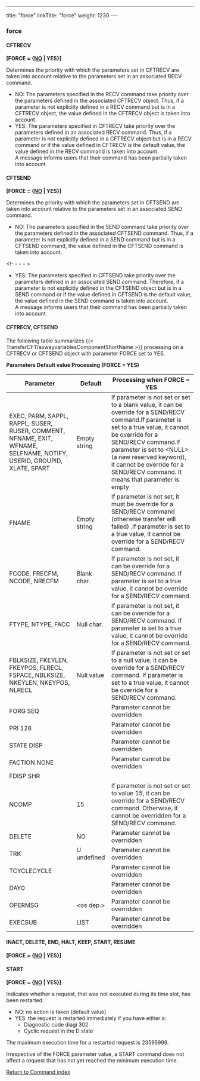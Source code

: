 ---
title: "force"
linkTitle: "force"
weight: 1230
--- <span id="force"></span>

### force

#### CFTRECV

**[FORCE = {<u>NO</u> &#124; YES}]**

Determines the priority with which
the parameters set in CFTRECV are taken into account relative to the parameters
set in an associated RECV command.

- NO: The parameters specified in the
    RECV command take priority over the parameters defined in the associated
    CFTRECV object. Thus, if a parameter is not explicitly defined in a RECV
    command but is in a CFTRECV object, the value defined in the CFTRECV object
    is taken into account.
- YES: The parameters specified in CFTRECV
    take priority over the parameters defined in an associated RECV command.
    Thus, if a parameter is not explicitly defined in a CFTRECV object but
    is in a RECV command or if the value defined in CFTRECV is the default
    value, the value defined in the RECV command is taken into account.  
    A message informs users that their command has been partially taken
    into account.

#### CFTSEND

**[FORCE = {<u>NO</u> &#124; YES}]**

Determines the priority with which
the parameters set in CFTSEND are taken into account relative to the parameters
set in an associated SEND command.

- NO: The parameters specified in the
    SEND command take priority over the parameters defined in the associated
    CFTSEND command. Thus, if a parameter is not explicitly defined in a SEND
    command but is in a CFTSEND command, the value defined in the CFTSEND
    command is taken into account.

<!- - - - >

- YES: The parameters specified in CFTSEND
    take priority over the parameters defined in an associated SEND command.
    Therefore, if a parameter is not explicitly defined in the CFTSEND object
    but is in a SEND command or if the value defined in CFTSEND is the default
    value, the value defined in the SEND command is taken into account.  
    A message informs users that their command has been partially taken
    into account.

#### CFTRECV, CFTSEND

The following table summarizes {{< TransferCFT/axwayvariablesComponentShortName  >}} processing on a CFTRECV
or CFTSEND object with parameter FORCE set to YES.

****Parameters Default value Processing (FORCE = YES)****

| Parameter | Default | Processing when FORCE = YES |
| --- | --- | --- |
| EXEC, PARM, SAPPL, RAPPL, SUSER, RUSER, COMMENT, NFNAME, EXIT, WFNAME, SELFNAME, NOTIFY, USERID, GROUPID, XLATE, SPART | Empty string | If parameter is not set or set to a blank value, it can be override for a SEND/RECV command.If parameter is set to a true value, it cannot be override for a SEND/RECV command.If parameter is set to &lt;NULL&gt; (a new reserved keyword), it cannot be override for a SEND/RECV command. It means that parameter is empty |
| FNAME | Empty string | If parameter is not set, it must be override for a SEND/RECV command (otherwise transfer will failed) .If parameter is set to a true value, it cannot be override for a SEND/RECV command. |
| FCODE, FRECFM, NCODE, NRECFM | Blank char. | If parameter is not set, it can be override for a SEND/RECV command. If parameter is set to a true value, it cannot be override for a SEND/RECV command. |
| FTYPE, NTYPE, FACC | Null char. | If parameter is not set, it can be override for a SEND/RECV command. If parameter is set to a true value, it cannot be override for a SEND/RECV command. |
| FBLKSIZE, FKEYLEN, FKEYPOS, FLRECL, FSPACE, NBLKSIZE, NKEYLEN, NKEYPOS, NLRECL | Null value | If parameter is not set or set to a null value, it can be override for a SEND/RECV command. If parameter is set to a true value, it cannot be override for a SEND/RECV command. |
| FORG SEQ |   | Parameter cannot be overridden |
| PRI 128 |   | Parameter cannot be overridden |
| STATE DISP |   | Parameter cannot be overridden |
| FACTION NONE |   | Parameter cannot be overridden |
| FDISP SHR |   |   |
| NCOMP | 15 | If parameter is not set or set to value 15, it can be override for a SEND/RECV command. Otherwise, it cannot be overridden for a SEND/RECV command. |
| DELETE | NO | Parameter cannot be overridden |
| TRK | U undefined | Parameter cannot be overridden |
| TCYCLECYCLE |   | Parameter cannot be overridden |
| DAY0 |   | Parameter cannot be overridden |
| OPERMSG | &lt;os dep.&gt; | Parameter cannot be overridden |
| EXECSUB | LIST | Parameter cannot be overridden |

<span id="INACT_force"></span>

#### INACT, DELETE, END, HALT, KEEP, START, RESUME

****[FORCE = {<u>NO</u> &#124; YES}]****

<span id="START_force"></span>

#### START

****[FORCE = {<u>NO</u> &#124; YES}]****

Indicates whether a request, that was not executed during its time slot,
has been restarted:

- NO:
    no action is taken (default value)
- YES:
    the request is restarted immediately if you have either a:
    - Diagnostic
        code diagi 302
    - Cyclic request
        in the D state

The maximum execution time for a restarted request is 23595999.

Irrespective
of the FORCE parameter value, a START command does not affect a request
that has not yet reached the minimum execution time.

[Return to Command index](../../)
